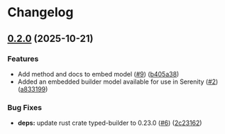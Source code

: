 # Changelog

## [0.2.0](https://github.com/m1sk9/serenity-builder/compare/serenity-builder-v0.1.0...serenity-builder-v0.2.0) (2025-10-21)


### Features

* Add method and docs to embed model ([#9](https://github.com/m1sk9/serenity-builder/issues/9)) ([b405a38](https://github.com/m1sk9/serenity-builder/commit/b405a380496447ac2f0ee1a0ca1c038da7c16143))
* Added an embedded builder model available for use in Serenity ([#2](https://github.com/m1sk9/serenity-builder/issues/2)) ([a833199](https://github.com/m1sk9/serenity-builder/commit/a833199823dc41f2b26a708499522c42235f2a0d))


### Bug Fixes

* **deps:** update rust crate typed-builder to 0.23.0 ([#6](https://github.com/m1sk9/serenity-builder/issues/6)) ([2c23162](https://github.com/m1sk9/serenity-builder/commit/2c23162f8b63076acd632b00c17f6e39f2c4988f))
